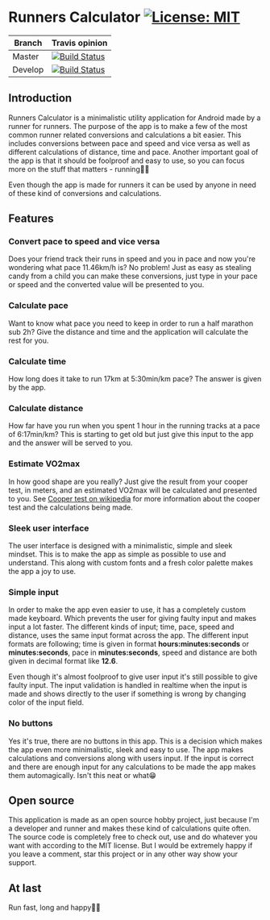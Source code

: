# Runners Calculator [![License: MIT](https://img.shields.io/badge/License-MIT-blue.svg)](https://raw.githubusercontent.com/rnyholm/runcalc/master/LICENSE)

Branch | Travis opinion
-------|-------
Master | [![Build Status](https://travis-ci.com/rnyholm/runcalc.svg?branch=master)](https://travis-ci.com/rnyholm/runcalc)
Develop | [![Build Status](https://travis-ci.com/rnyholm/runcalc.svg?branch=dev-v1.2)](https://travis-ci.com/rnyholm/runcalc)

## Introduction
Runners Calculator is a minimalistic utility application for Android made by a runner for runners. The purpose of the app is to make a few of the most common runner related conversions and calculations a bit easier. This includes conversions between pace and speed and vice versa as well as different calculations of distance, time and pace. Another important goal of the app is that it should be foolproof and easy to use, so you can focus more on the stuff that matters - running🏃‍♂️

Even though the app is made for runners it can be used by anyone in need of these kind of conversions and calculations.

## Features
### Convert pace to speed and vice versa
Does your friend track their runs in speed and you in pace and now you're wondering what pace 11.46km/h is? No problem! Just as easy as stealing candy from a child you can make these conversions, just type in your pace or speed and the converted value will be presented to you.

### Calculate pace
Want to know what pace you need to keep in order to run a half marathon sub 2h? Give the distance and time and the application will calculate the rest for you.

### Calculate time
How long does it take to run 17km at 5:30min/km pace? The answer is given by the app.

### Calculate distance
How far have you run when you spent 1 hour in the running tracks at a pace of 6:17min/km? This is starting to get old but just give this input to the app and the answer will be served to you.

### Estimate VO2max
In how good shape are you really? Just give the result from your cooper test, in meters, and an estimated VO2max will be calculated and presented to you. See [Cooper test on wikipedia](https://en.wikipedia.org/wiki/Cooper_test) for more information about the cooper test and the calculations being made.

### Sleek user interface
The user interface is designed with a minimalistic, simple and sleek mindset. This is to make the app as simple as possible to use and understand. This along with custom fonts and a fresh color palette makes the app a joy to use.

### Simple input
In order to make the app even easier to use, it has a completely custom made keyboard. Which prevents the user for giving faulty input and makes input a lot faster. The different kinds of input; time, pace, speed and distance, uses the same input format across the app. The different input formats are following; time is given in format **hours:minutes:seconds** or **minutes:seconds**, pace in **minutes:seconds**, speed and distance are both given in decimal format like **12.6**.

Even though it's almost foolproof to give user input it's still possible to give faulty input. The input validation is handled in realtime when the input is made and shows directly to the user if something is wrong by changing color of the input field.

### No buttons
Yes it's true, there are no buttons in this app. This is a decision which makes the app even more minimalistic, sleek and easy to use. The app makes calculations and conversions along with users input. If the input is correct and there are enough input for any calculations to be made the app makes them automagically. Isn't this neat or what😁

## Open source
This application is made as an open source hobby project, just because I'm a developer and runner and makes these kind of calculations quite often. The source code is completely free to check out, use and do whatever you want with according to the MIT license. But I would be extremely happy if you leave a comment, star this project or in any other way show your support.

## At last
Run fast, long and happy🏃‍♂️

